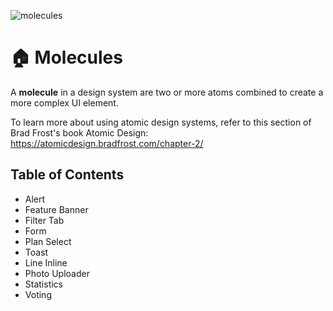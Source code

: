 ![molecules](https://user-images.githubusercontent.com/57226633/196543784-ffa4e996-984c-4b64-9c38-95c652a6f2be.png)

# 🏠 Molecules

A **molecule** in a design system are two or more atoms combined to create a more complex UI element.

To learn more about using atomic design systems, refer to this section of Brad Frost's book Atomic Design: https://atomicdesign.bradfrost.com/chapter-2/

## Table of Contents
  * Alert
  * Feature Banner
  * Filter Tab
  * Form
  * Plan Select
  * Toast
  * Line Inline
  * Photo Uploader
  * Statistics
  * Voting
